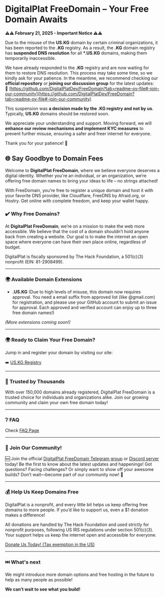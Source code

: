 # DigitalPlat FreeDomain – **Your Free Domain Awaits**
**⚠️⚠️ February 21, 2025 - Important Notice ⚠️⚠️**  

Due to the misuse of the **US.KG** domain by certain criminal organizations, it has been reported to the **.KG** registry. As a result, the **.KG** domain registry has **suspended DNS resolution** for all **\*.US.KG** domains, making them temporarily inaccessible.  

We have already responded to the **.KG** registry and are now waiting for them to restore DNS resolution. This process may take some time, so we kindly ask for your patience. In the meantime, we recommend checking our **official repository** or **joining our discussion group** for the latest updates:  
🔗 [https://github.com/DigitalPlatDev/FreeDomain?tab=readme-ov-file#-join-our-community](https://github.com/DigitalPlatDev/FreeDomain?tab=readme-ov-file#-join-our-community)  

This suspension was **a decision made by the .KG registry and not by us**. Typically, **US.KG** domains should be restored soon.  

We appreciate your understanding and support. Moving forward, we will **enhance our review mechanisms and implement KYC measures** to prevent further misuse, ensuring a safer and freer internet for everyone.  

Thank you for your patience! 🙏

## 🌐 Say Goodbye to Domain Fees

Welcome to **DigitalPlat FreeDomain**, where we believe everyone deserves a digital identity. Whether you're an individual, or an organization, we’re offering free domain names to bring your ideas to life – no strings attached!

With FreeDomain, you’re free to register a unique domain and host it with your favorite DNS provider, like Cloudflare, FreeDNS by Afraid.org, or Hostry. Get online with complete freedom, and keep your wallet happy.

### ✔️ Why Free Domains?

At **DigitalPlat FreeDomain**, we’re on a mission to make the web more accessible. We believe that the cost of a domain shouldn’t hold anyone back from creating a website. Our goal is to make the internet an open space where everyone can have their own place online, regardless of budget.

DigitalPlat is fiscally sponsored by The Hack Foundation, a 501(c)(3) nonprofit (EIN: 81-2908499).

---

### 🌍 Available Domain Extensions

- **.US.KG** (Due to high levels of misuse, this domain now requires approval. You need a email suffix from approved list (like @gmail.com) for registration, and please use your GitHub account to submit an issue for approval. Each approved and verified account can enjoy up to three free domain names!)

_(More extensions coming soon!)_

---

### 🌍 Ready to Claim Your Free Domain?

Jump in and register your domain by visiting our site:

➡️ [US.KG Registry](https://nic.us.kg/)

---

### 🌟 Trusted by Thousands

With over 150,000 domains already registered, DigitalPlat FreeDomain is a trusted choice for individuals and organizations alike. Join our growing community and claim your own free domain today!

---

### ❔ FAQ

Check [FAQ Page](./documents/faq.md)

---

### 🤝 Join Our Community!

🆕 Join the official [DigitalPlat FreeDomain Telegram group](https://t.me/digitalplatdomain) or [Discord server](https://discord.gg/7mrqAAqcSa) today! Be the first to know about the latest updates and happenings! Got questions? Facing challenges? Or simply want to show off your awesome builds? Don’t wait—become part of our community now! 🚀

---

### 💰 Help Us Keep Domains Free

DigitalPlat is a nonprofit, and every little bit helps us keep offering free domains to more people. If you’d like to support us, even a $1 donation makes a difference!

All donations are handled by The Hack Foundation and used strictly for nonprofit purposes, following US IRS regulations under section 501(c)(3). Your support helps us keep the internet open and accessible for everyone.

[Donate Us Today! (Tax exemption in the US)](https://hcb.hackclub.com/donations/start/digitalplat)

---

### ⏭️ What's next
We might introduce more domain options and free hosting in the future to help as many people as possible! 

**We can’t wait to see what you build!**
